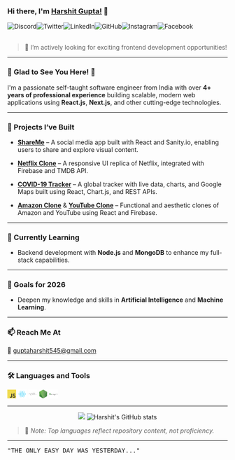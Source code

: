 ### Hi there, I'm [Harshit Gupta!](https://protfolio-142c9.web.app/) 👋

<a href="https://discord.com/channels/@me">
  <img align="left" alt="Discord" src="https://img.shields.io/badge/Discord-5865F2?style=flat&logo=discord&logoColor=white" />
</a>
<a href="https://twitter.com/athleteharshit">
  <img align="left" alt="Twitter" src="https://img.shields.io/badge/Twitter-1DA1F2?style=flat&logo=twitter&logoColor=white" />
</a>
<a href="https://www.linkedin.com/in/athleteharshit/">
  <img align="left" alt="LinkedIn" src="https://img.shields.io/badge/LinkedIn-0077B5?style=flat&logo=linkedin&logoColor=white" />
</a>
<a href="https://github.com/athleteharshit">
  <img align="left" alt="GitHub" src="https://img.shields.io/badge/GitHub-181717?style=flat&logo=github&logoColor=white" />
</a>
<a href="https://www.instagram.com/athleteharshit/?hl=en">
  <img align="left" alt="Instagram" src="https://img.shields.io/badge/Instagram-E4405F?style=flat&logo=instagram&logoColor=white" />
</a>
<a href="https://www.facebook.com/profile.php?id=100006042162271">
  <img align="left" alt="Facebook" src="https://img.shields.io/badge/Facebook-1877F2?style=flat&logo=facebook&logoColor=white" />
</a>

<br/><br/>

> 💼 I’m actively looking for exciting frontend development opportunities!

---

### 👋 Glad to See You Here! 🤩

I'm a passionate self-taught software engineer from India with over **4+ years of professional experience** building scalable, modern web applications using **React.js**, **Next.js**, and other cutting-edge technologies.

---

### 🚀 Projects I’ve Built

- **[ShareMe](https://sharemeharshit.netlify.app/)** – A social media app built with React and Sanity.io, enabling users to share and explore visual content.
  
- **[Netflix Clone](https://netflix-clone-86bdb.web.app/)** – A responsive UI replica of Netflix, integrated with Firebase and TMDB API.
  
- **[COVID-19 Tracker](https://covid-19-4e5a4.web.app/)** – A global tracker with live data, charts, and Google Maps built using React, Chart.js, and REST APIs.

- **[Amazon Clone](https://clone-8a8c7.web.app/)** & **[YouTube Clone](https://clone-376b0.web.app/)** – Functional and aesthetic clones of Amazon and YouTube using React and Firebase.

---

### 🌱 Currently Learning

- Backend development with **Node.js** and **MongoDB** to enhance my full-stack capabilities.

---

### 🎯 Goals for 2026

- Deepen my knowledge and skills in **Artificial Intelligence** and **Machine Learning**.

---

### 📫 Reach Me At

📧 [guptaharshit545@gmail.com](mailto:guptaharshit545@gmail.com)

---

### 🛠️ Languages and Tools

<code><img height="20" src="https://raw.githubusercontent.com/github/explore/main/topics/javascript/javascript.png" /></code>
<code><img height="20" src="https://raw.githubusercontent.com/github/explore/main/topics/react/react.png" /></code>
<code><img height="20" src="https://raw.githubusercontent.com/github/explore/main/topics/nextjs/nextjs.png" /></code>
<code><img height="20" src="https://raw.githubusercontent.com/github/explore/main/topics/nodejs/nodejs.png" /></code>
<code><img height="20" src="https://raw.githubusercontent.com/github/explore/main/topics/mongodb/mongodb.png" /></code>

---

<p align="center">
  <img src="https://github-readme-stats.vercel.app/api/top-langs/?username=athleteharshit&theme=radical&hide_langs_below=1&layout=compact" />
  <img src="https://github-readme-stats.vercel.app/api?username=athleteharshit&show_icons=true&theme=radical&line_height=21" alt="Harshit's GitHub stats"/>
</p>

> 📌 *Note: Top languages reflect repository content, not proficiency.*

---

<pre>
"THE ONLY EASY DAY WAS YESTERDAY..."
</pre>
